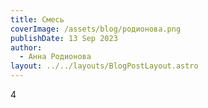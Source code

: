 ```yaml
---
title: Смесь
coverImage: /assets/blog/родионова.png
publishDate: 13 Sep 2023
author:
  - Анна Родионова
layout: ../../layouts/BlogPostLayout.astro
---
```

4